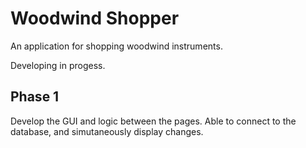 # Woodwind Shopper
An application for shopping woodwind instruments.

Developing in progess.

## Phase 1
Develop the GUI and logic between the pages. Able to connect to the database, and simutaneously display changes.
